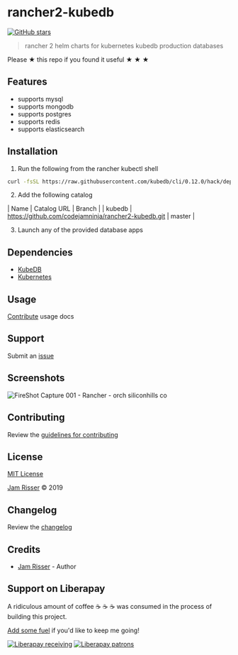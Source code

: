 # rancher2-kubedb

[![GitHub stars](https://img.shields.io/github/stars/codejamninja/rancher2-kubedb.svg?style=social&label=Stars)](https://github.com/codejamninja/rancher2-kubedb)

> rancher 2 helm charts for kubernetes kubedb production databases

Please ★ this repo if you found it useful ★ ★ ★


## Features

* supports mysql
* supports mongodb
* supports postgres
* supports redis
* supports elasticsearch


## Installation

1. Run the following from the rancher kubectl shell

```sh
curl -fsSL https://raw.githubusercontent.com/kubedb/cli/0.12.0/hack/deploy/kubedb.sh | bash
```

2. Add the following catalog

| Name   | Catalog URL                                         | Branch |
| kubedb | https://github.com/codejamninja/rancher2-kubedb.git | master |

3. Launch any of the provided database apps


## Dependencies

* [KubeDB](https://kubedb.com)
* [Kubernetes](https://kubernetes.io)


## Usage

[Contribute](https://github.com/codejamninja/rancher2-kubedb/blob/master/CONTRIBUTING.md) usage docs


## Support

Submit an [issue](https://github.com/codejamninja/rancher2-kubedb/issues/new)


## Screenshots

![FireShot Capture 001 - Rancher - orch siliconhills co](https://user-images.githubusercontent.com/6234038/62327676-d7bae080-b476-11e9-987d-f84461503bdd.png)


## Contributing

Review the [guidelines for contributing](https://github.com/codejamninja/rancher2-kubedb/blob/master/CONTRIBUTING.md)


## License

[MIT License](https://github.com/codejamninja/rancher2-kubedb/blob/master/LICENSE)

[Jam Risser](https://codejam.ninja) © 2019


## Changelog

Review the [changelog](https://github.com/codejamninja/rancher2-kubedb/blob/master/CHANGELOG.md)


## Credits

* [Jam Risser](https://codejam.ninja) - Author


## Support on Liberapay

A ridiculous amount of coffee ☕ ☕ ☕ was consumed in the process of building this project.

[Add some fuel](https://liberapay.com/codejamninja/donate) if you'd like to keep me going!

[![Liberapay receiving](https://img.shields.io/liberapay/receives/codejamninja.svg?style=flat-square)](https://liberapay.com/codejamninja/donate)
[![Liberapay patrons](https://img.shields.io/liberapay/patrons/codejamninja.svg?style=flat-square)](https://liberapay.com/codejamninja/donate)
